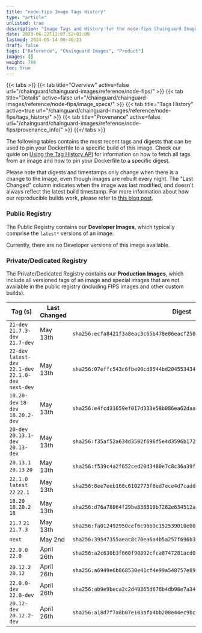 ```yaml
---
title: "node-fips Image Tags History"
type: "article"
unlisted: true
description: "Image Tags and History for the node-fips Chainguard Image"
date: 2023-06-22T11:07:52+02:00
lastmod: 2024-05-14 00:46:23
draft: false
tags: ["Reference", "Chainguard Images", "Product"]
images: []
weight: 700
toc: true
---
```


{{< tabs >}}
{{< tab title="Overview" active=false url="/chainguard/chainguard-images/reference/node-fips/" >}}
{{< tab title="Details" active=false url="/chainguard/chainguard-images/reference/node-fips/image_specs/" >}}
{{< tab title="Tags History" active=true url="/chainguard/chainguard-images/reference/node-fips/tags_history/" >}}
{{< tab title="Provenance" active=false url="/chainguard/chainguard-images/reference/node-fips/provenance_info/" >}}
{{</ tabs >}}

The following tables contains the most recent tags and digests that can be used to pin your Dockerfile to a specific build of this image. Check our guide on [Using the Tag History API](/chainguard/chainguard-images/using-the-tag-history-api/) for information on how to fetch all tags from an image and how to pin your Dockerfile to a specific digest.

Please note that digests and timestamps only change when there is a change to the image, even though images are rebuilt every night. The "Last Changed" column indicates when the image was last modified, and doesn't always reflect the latest build timestamp. For more information about how our reproducible builds work, please refer to [this blog post](https://www.chainguard.dev/unchained/reproducing-chainguards-reproducible-image-builds).

### Public Registry
The Public Registry contains our **Developer Images**, which typically comprise the `latest*` versions of an image.

Currently, there are no Developer versions of this image available.

### Private/Dedicated Registry
The Private/Dedicated Registry contains our **Production Images**, which include all versioned tags of an image and special images that are not available in the public registry (including FIPS images and other custom builds).

| Tag (s)                                                   | Last Changed | Digest                                                                    |
|-----------------------------------------------------------|--------------|---------------------------------------------------------------------------|
|  `21-dev` `21.7.3-dev` `21.7-dev`                         | May 13th     | `sha256:ecfa8421f3a8eac3c65b478e86eacf250aded5a8c6f7093140826c31762f7af0` |
|  `22-dev` `latest-dev` `22.1-dev` `22.1.0-dev` `next-dev` | May 13th     | `sha256:07effc543c6fbe90cd8544bd2045534346f63165ba7c857fe8dca175b9c43f16` |
|  `18.20-dev` `18-dev` `18.20.2-dev`                       | May 13th     | `sha256:e4fcd31659ef017d333e58b086ea62daada563bb124cbaba8f61404ffb4c3a73` |
|  `20-dev` `20.13.1-dev` `20.13-dev`                       | May 13th     | `sha256:f35af52a634d3502f696f5e4d3596b1724fb280e1a6e0b82dbdb763f4f2806cf` |
|  `20.13.1` `20.13` `20`                                   | May 13th     | `sha256:f539c4a2f652ced20d3480e7c8c36a39f815bd78790b051912a62c9bb0420fd3` |
|  `22.1.0` `latest` `22` `22.1`                            | May 13th     | `sha256:8ee7eeb168c6102773f6ed7ece4d7cadd987b039fa1f850eb06d4ebec6e79e64` |
|  `18.20` `18.20.2` `18`                                   | May 13th     | `sha256:d76a78064f29be838819b7282e634512a47c860b95f376639dba4fa1652ff1d7` |
|  `21.7` `21` `21.7.3`                                     | May 13th     | `sha256:fa012492950cef6c96b9c152539010e002a1d0e4fe06a4a437e5dd5f348a40f4` |
|  `next`                                                   | May 2nd      | `sha256:39547355aeac8c70ea6a4b5a257f696b3e1ebd80f6f4ef138c91a57b1f4e52e2` |
|  `22.0.0` `22.0`                                          | April 26th   | `sha256:a2c630b3f660f98892cfca8747281acd054df7512bcbe01b2d5066963bf3db45` |
|  `20.12.2` `20.12`                                        | April 26th   | `sha256:a6949e6b868530e41cf4e99a548757e89944a3c0b7a8e70d686cc4308457024c` |
|  `22.0.0-dev` `22.0-dev`                                  | April 26th   | `sha256:ab9e9beca2c2d49365d676b4db98e7a34b946598b4b887bb61f5422604f89014` |
|  `20.12-dev` `20.12.2-dev`                                | April 26th   | `sha256:a18d7f7a8b07e103afb4bb208e44ec9bc955a26052ef454cf74f2c425229acae` |

